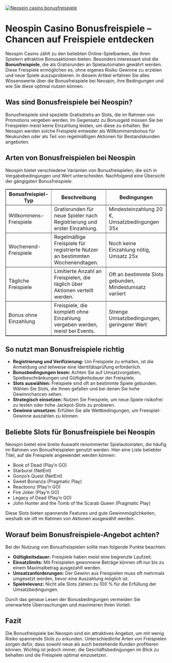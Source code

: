 [![Neospin casino bonusfreispiele](https://123-caf.pages.dev/gitsignup.png)](https://vrmoo.ru/Bt82HjjY)

<h1>Neospin Casino Bonusfreispiele – Chancen auf Freispiele entdecken</h1>  <p>Neospin Casino zählt zu den beliebten Online-Spielbanken, die ihren Spielern attraktive Bonusaktionen bieten. Besonders interessant sind die <strong>Bonusfreispiele</strong>, die als Gratisrunden an Spielautomaten gewährt werden. Diese Freispiele ermöglichen es, ohne eigenes Risiko Gewinne zu erzielen und neue Spiele auszuprobieren. In diesem Artikel erfahren Sie alles Wissenswerte über die Bonusfreispiele bei Neospin, ihre Bedingungen und wie Sie diese optimal nutzen können.</p>  <h2>Was sind Bonusfreispiele bei Neospin?</h2> <p>Bonusfreispiele sind spezielle Gratisdrehs an Slots, die im Rahmen von Promotions vergeben werden. Im Gegensatz zu Bonusgeld müssen Sie bei Freispielen meist keine Einzahlung leisten, um diese zu erhalten. Bei Neospin werden solche Freispiele entweder als Willkommensbonus für Neukunden oder als Teil von regelmäßigen Aktionen für Bestandskunden angeboten.</p>  <h2>Arten von Bonusfreispielen bei Neospin</h2> <p>Neospin bietet verschiedene Varianten von Bonusfreispielen, die sich in Vergabebedingungen und Wert unterscheiden. Nachfolgend eine Übersicht der gängigsten Bonusfreispiele:</p>  <table border="1" cellpadding="8" cellspacing="0" style="border-collapse: collapse; width: 100%;">   <thead>     <tr>       <th>Bonusfreispiel-Typ</th>       <th>Beschreibung</th>       <th>Bedingungen</th>     </tr>   </thead>   <tbody>     <tr>       <td>Willkommens-Freispiele</td>       <td>Gratisrunden für neue Spieler nach Registrierung und erster Einzahlung.</td>       <td>Mindesteinzahlung 20 €, Umsatzbedingungen 35x</td>     </tr>     <tr>       <td>Wochenend-Freispiele</td>       <td>Regelmäßige Freispiele für registrierte Nutzer an bestimmten Wochenendtagen.</td>       <td>Noch keine Einzahlung nötig, Umsatz 25x</td>     </tr>     <tr>       <td>Tägliche Freispiele</td>       <td>Limitierte Anzahl an Freispielen, die täglich über Aktionen verteilt werden.</td>       <td>Oft an bestimmte Slots gebunden, Mindestumsatz variiert</td>     </tr>     <tr>       <td>Bonus ohne Einzahlung</td>       <td>Freispiele, die komplett ohne Einzahlung vergeben werden, meist bei Events.</td>       <td>Strenge Umsatzbedingungen, geringerer Wert</td>     </tr>   </tbody> </table>  <h2>So nutzt man Bonusfreispiele richtig</h2> <ul>   <li><strong>Registrierung und Verifizierung:</strong> Um Freispiele zu erhalten, ist die Anmeldung und teilweise eine Identitätsprüfung erforderlich.</li>   <li><strong>Bonusbedingungen lesen:</strong> Achten Sie auf Umsatzvorgaben, Spielbeschränkungen und Gültigkeitsdauer der Freispiele.</li>   <li><strong>Slots auswählen:</strong> Freispiele sind oft an bestimmte Spiele gebunden. Wählen Sie Slots, die Ihnen gefallen und bei denen Sie hohe Gewinnchancen sehen.</li>   <li><strong>Strategisch einsetzen:</strong> Nutzen Sie Freispiele, um neue Spiele risikofrei zu testen oder hohe Jackpot-Slots zu probieren.</li>   <li><strong>Gewinne umsetzen:</strong> Erfüllen Sie alle Wettbedingungen, um Freespiel-Gewinne auszahlen zu können.</li> </ul>  <h2>Beliebte Slots für Bonusfreispiele bei Neospin</h2> <p>Neospin bietet eine breite Auswahl renommierter Spielautomaten, die häufig im Rahmen von Bonusfreispielen genutzt werden. Hier eine Liste beliebter Titel, auf die Freispiele angewendet werden können:</p>  <ul>   <li>Book of Dead (Play’n GO)</li>   <li>Starburst (NetEnt)</li>   <li>Gonzo’s Quest (NetEnt)</li>   <li>Sweet Bonanza (Pragmatic Play)</li>   <li>Reactoonz (Play’n GO)</li>   <li>Fire Joker (Play’n GO)</li>   <li>Legacy of Dead (Play’n GO)</li>   <li>John Hunter and the Tomb of the Scarab Queen (Pragmatic Play)</li> </ul>  <p>Diese Slots bieten spannende Features und gute Gewinnmöglichkeiten, weshalb sie oft im Rahmen von Aktionen ausgewählt werden.</p>  <h2>Worauf beim Bonusfreispiele-Angebot achten?</h2> <p>Bei der Nutzung von Bonusfreispielen sollte man folgende Punkte beachten:</p> <ul>   <li><strong>Gültigkeitsdauer:</strong> Freispiele haben meist eine begrenzte Laufzeit.</li>   <li><strong>Einsatzlimits:</strong> Mit Freispielen gewonnene Beträge können oft nur bis zu einem Maximalbetrag ausgezahlt werden.</li>   <li><strong>Umsatzanforderungen:</strong> Der Gewinn aus Freispielen muss oft mehrmals umgesetzt werden, bevor eine Auszahlung möglich ist.</li>   <li><strong>Spielrelevanz:</strong> Nicht alle Slots zählen zu 100 % für die Erfüllung der Umsatzbedingungen.</li> </ul>  <p>Durch das genaue Lesen der Bonusbedingungen vermeiden Sie unerwartete Überraschungen und maximieren Ihren Vorteil.</p>  <h2>Fazit</h2> <p>Die Bonusfreispiele bei Neospin sind ein attraktives Angebot, um mit wenig Risiko spannende Slots zu erkunden. Unterschiedliche Arten von Freispielen sorgen dafür, dass sowohl neue als auch bestehende Kunden profitieren können. Wichtig ist jedoch immer, die Geschäftsbedingungen im Blick zu behalten und die Freispiele optimal einzusetzen.</p>